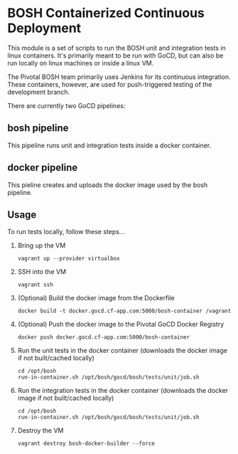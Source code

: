 # BOSH Containerized Continuous Deployment

This module is a set of scripts to run the BOSH unit and integration tests in linux containers. It's primarily meant to be run with GoCD, but can also be run locally on linux machines or inside a linux VM.

The Pivotal BOSH team primarily uses Jenkins for its continuous integration. These containers, however, are used for push-triggered testing of the development branch.

There are currently two GoCD pipelines:

## bosh pipeline
This pipeline runs unit and integration tests inside a docker container.

## docker pipeline
This pieline creates and uploads the docker image used by the bosh pipeline.

## Usage
To run tests locally, follow these steps...

1. Bring up the VM
    
    ```
    vagrant up --provider virtualbox
    ```
2. SSH into the VM
    
    ```
    vagrant ssh
    ```
3. (Optional) Build the docker image from the Dockerfile
    
    ```
    docker build -t docker.gocd.cf-app.com:5000/bosh-container /vagrant
    ```
4. (Optional) Push the docker image to the Pivotal GoCD Docker Registry
    
    ```
    docker push docker.gocd.cf-app.com:5000/bosh-container
    ```
5. Run the unit tests in the docker container (downloads the docker image if not built/cached locally)
    
    ```
    cd /opt/bosh
    run-in-container.sh /opt/bosh/gocd/bosh/tests/unit/job.sh
    ```
6. Run the integration tests in the docker container (downloads the docker image if not built/cached locally)
    
    ```
    cd /opt/bosh
    run-in-container.sh /opt/bosh/gocd/bosh/tests/unit/job.sh
    ```
7. Destroy the VM
    
    ```
    vagrant destroy bosh-docker-builder --force
    ```
